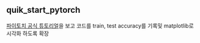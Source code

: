 ## quik_start_pytorch

[파이토치 공식 튜토리얼](https://docs.pytorch.org/tutorials/beginner/basics/intro.html)을 보고 코드를 train, test accuracy를 기록및 matplotlib로 시각화 하도록 확장 

